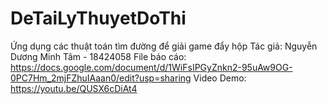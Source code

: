 # DeTaiLyThuyetDoThi
Ứng dụng các thuật toán tìm đường để giải game đẩy hộp 
Tác giả: Nguyễn Dương Minh Tâm - 18424058
File báo cáo: https://docs.google.com/document/d/1WiFsIPGyZnkn2-95uAw9OG-0PC7Hm_2mjFZhuIAaan0/edit?usp=sharing
Video Demo: https://youtu.be/QUSX6cDiAt4
